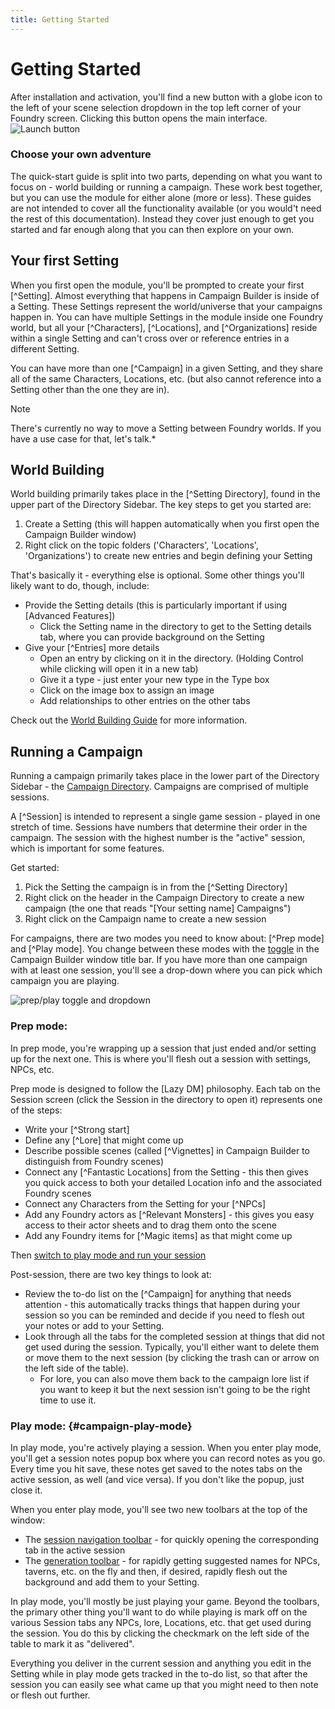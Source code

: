 ```yaml
---
title: Getting Started
---
```

# Getting Started

After installation and activation, you'll find a new button with a globe icon to the left of your scene selection dropdown in the top left corner of your Foundry screen. Clicking this button opens the main interface.
![Launch button](/assets/images/launch-button.webp)

### Choose your own adventure
The quick-start guide is split into two parts, depending on what you want to focus on - world building or running a campaign.  These work best together, but you can use the module for either alone (more or less).  These guides are not intended to cover all the functionality available (or you would't need the rest of this documentation).  Instead they cover just enough to get you started and far enough along that you can then explore on your own.

## Your first Setting
When you first open the module, you'll be prompted to create your first [^Setting]. Almost everything that happens in Campaign Builder is inside of a Setting. These Settings represent the world/universe that your campaigns happen in.  You can have multiple Settings in the module inside one Foundry world, but all your [^Characters], [^Locations], and [^Organizations] reside within a single Setting and can't cross over or reference entries in a different Setting.  

You can have more than one [^Campaign] in a given Setting, and they share all of the same Characters, Locations, etc. (but also cannot reference into a Setting other than the one they are in).

> [!NOTE]
> There's currently no way to move a Setting between Foundry worlds.  If you have a use case for that, let's talk.*


## World Building
World building primarily takes place in the [^Setting Directory], found in the upper part of the Directory Sidebar.  The key steps to get you started are:

1. Create a Setting (this will happen automatically when you first open the Campaign Builder window)
1. Right click on the topic folders ('Characters', 'Locations', 'Organizations') to create new entries and begin defining your Setting

That's basically it - everything else is optional.  Some other things you'll likely want to do, though, include:
* Provide the Setting details (this is particularly important if using [Advanced Features])
  * Click the Setting name in the directory to get to the Setting details tab, where you can provide background on the Setting
* Give your [^Entries] more details
  * Open an entry by clicking on it in the directory.  (Holding Control while clicking will open it in a new tab)
  * Give it a type - just enter your new type in the Type box
  * Click on the image box to assign an image
  * Add relationships to other entries on the other tabs 

Check out the [World Building Guide](/guide/world-building) for more information.

## Running a Campaign
Running a campaign primarily takes place in the lower part of the Directory Sidebar - the [Campaign Directory](/reference/navigation/directory-sidebar/#campaign-directory).  Campaigns are comprised of multiple sessions.  

A [^Session] is intended to represent a single game session - played in one stretch of time.  Sessions have numbers that determine their order in the campaign.  The session with the highest number is the "active" session, which is important for some features.

Get started:
1. Pick the Setting the campaign is in from the [^Setting Directory]
1. Right click on the header in the Campaign Directory to create a new campaign (the one that reads "[Your setting name] Campaigns")
1. Right click on the Campaign name to create a new session

For campaigns, there are two modes you need to know about: [^Prep mode] and [^Play mode].  You change between these modes with the [toggle](/reference/navigation/prep-play) in the Campaign Builder window title bar.  If you have more than one campaign with at least one session, you'll see a drop-down where you can pick which campaign you are playing.  

![prep/play toggle and dropdown](/assets/images/prep-play-with-campaign.webp)

### Prep mode:
In prep mode, you're wrapping up a session that just ended and/or setting up for the next one.  This is where you'll flesh out a session with settings, NPCs, etc.

Prep mode is designed to follow the [Lazy DM] philosophy.  Each tab on the Session screen (click the Session in the directory to open it) represents one of the steps:
* Write your [^Strong start]
* Define any [^Lore] that might come up
* Describe possible scenes (called [^Vignettes] in Campaign Builder to distinguish from Foundry scenes)
* Connect any [^Fantastic Locations] from the Setting - this then gives you quick access to both your detailed Location info and the associated Foundry scenes
* Connect any Characters from the Setting for your [^NPCs]
* Add any Foundry actors as [^Relevant Monsters] - this gives you easy access to their actor sheets and to drag them onto the scene
* Add any Foundry items for [^Magic items] as that might come up

Then [switch to play mode and run your session](#campaign-play-mode) 

Post-session, there are two key things to look at:
* Review the to-do list on the [^Campaign] for anything that needs attention - this automatically tracks things that happen during your session so you can be reminded and decide if you need to flesh out your notes or add to your Setting.
* Look through all the tabs for the completed session at things that did not get used during the session. Typically, you'll either want to delete them or move them to the next session (by clicking the trash can or arrow on the left side of the table).
  * For lore, you can also move them back to the campaign lore list if you want to keep it but the next session isn't going to be the right time to use it.

### Play mode: {#campaign-play-mode}
In play mode, you're actively playing a session.  When you enter play mode, you'll get a session notes popup box where you can record notes as you go.  Every time you hit save, these notes get saved to the notes tabs on the active session, as well (and vice versa).  If you don't like the popup, just close it.

When you enter play mode, you'll see two new toolbars at the top of the window:
* The [session navigation toolbar](/reference/play-mode/session-links) - for quickly opening the corresponding tab in the active session
* The [generation toolbar](/reference/play-mode/name-generation) - for rapidly getting suggested names for NPCs, taverns, etc. on the fly and then, if desired, rapidly flesh out the background and add them to your Setting.  

In play mode, you'll mostly be just playing your game.  Beyond the toolbars, the primary other thing you'll want to do while playing is mark off on the various Session tabs any NPCs, lore, Locations, etc. that get used during the session.  You do this by clicking the checkmark on the left side of the table to mark it as "delivered".

Everything you deliver in the current session and anything you edit in the Setting while in play mode gets tracked in the to-do list, so that after the session you can easily see what came up that you might need to then note or flesh out further.
